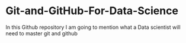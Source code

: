 # Git-and-GitHub-For-Data-Science
In this Github repository I am going to mention what a Data scientist will need to master git and github

